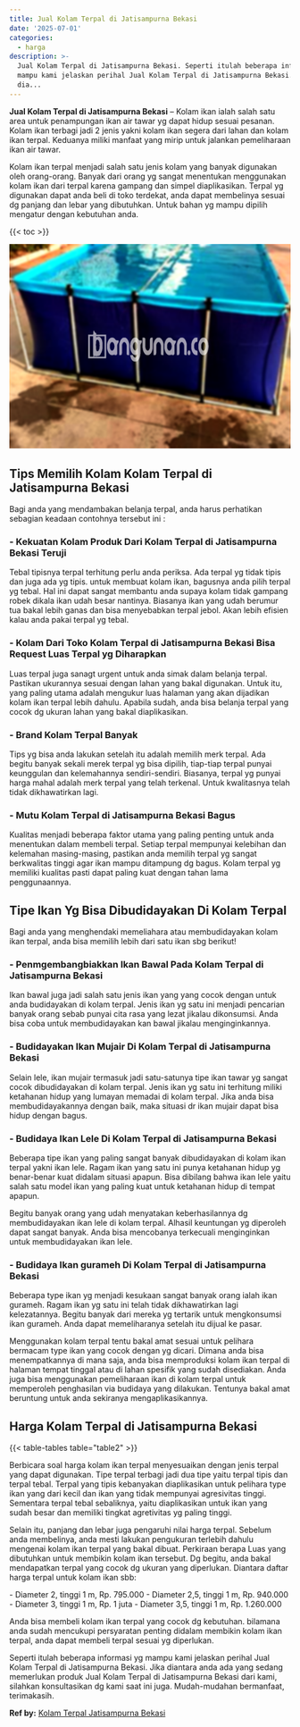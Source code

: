 ```yaml
---
title: Jual Kolam Terpal di Jatisampurna Bekasi
date: '2025-07-01'
categories:
  - harga
description: >-
  Jual Kolam Terpal di Jatisampurna Bekasi. Seperti itulah beberapa informasi yg
  mampu kami jelaskan perihal Jual Kolam Terpal di Jatisampurna Bekasi. Jika
  dia...
---
```


**Jual Kolam Terpal di Jatisampurna Bekasi** – Kolam ikan ialah salah satu area untuk penampungan ikan air tawar yg dapat hidup sesuai pesanan. Kolam ikan terbagi jadi 2 jenis yakni kolam ikan segera dari lahan dan kolam ikan terpal. Keduanya miliki manfaat yang mirip untuk jalankan pemeliharaan ikan air tawar.

Kolam ikan terpal menjadi salah satu jenis kolam yang banyak digunakan oleh orang-orang. Banyak dari orang yg sangat menentukan menggunakan kolam ikan dari terpal karena gampang dan simpel diaplikasikan. Terpal yg digunakan dapat anda beli di toko terdekat, anda dapat membelinya sesuai dg panjang dan lebar yang dibutuhkan. Untuk bahan yg mampu dipilih mengatur dengan kebutuhan anda.

{{< toc >}}

![Jual Kolam Terpal di Jatisampurna Bekasi](/images/jual-kolam-terpal-55.png)

## Tips Memilih Kolam Kolam Terpal di Jatisampurna Bekasi

Bagi anda yang mendambakan belanja terpal, anda harus perhatikan sebagian keadaan contohnya tersebut ini :

### \- Kekuatan Kolam Produk Dari Kolam Terpal di Jatisampurna Bekasi Teruji

Tebal tipisnya terpal terhitung perlu anda periksa. Ada terpal yg tidak tipis dan juga ada yg tipis. untuk membuat kolam ikan, bagusnya anda pilih terpal yg tebal. Hal ini dapat sangat membantu anda supaya kolam tidak gampang robek dikala ikan udah besar nantinya. Biasanya ikan yang udah berumur tua bakal lebih ganas dan bisa menyebabkan terpal jebol. Akan lebih efisien kalau anda pakai terpal yg tebal.

### \- Kolam Dari Toko Kolam Terpal di Jatisampurna Bekasi Bisa Request Luas Terpal yg Diharapkan

Luas terpal juga sanagt urgent untuk anda simak dalam belanja terpal. Pastikan ukurannya sesuai dengan lahan yang bakal digunakan. Untuk itu, yang paling utama adalah mengukur luas halaman yang akan dijadikan kolam ikan terpal lebih dahulu. Apabila sudah, anda bisa belanja terpal yang cocok dg ukuran lahan yang bakal diaplikasikan.

### \- Brand Kolam Terpal Banyak

Tips yg bisa anda lakukan setelah itu adalah memilih merk terpal. Ada begitu banyak sekali merek terpal yg bisa dipilih, tiap-tiap terpal punyai keunggulan dan kelemahannya sendiri-sendiri. Biasanya, terpal yg punyai harga mahal adalah merk terpal yang telah terkenal. Untuk kwalitasnya telah tidak dikhawatirkan lagi.

### \- Mutu Kolam Terpal di Jatisampurna Bekasi Bagus

Kualitas menjadi beberapa faktor utama yang paling penting untuk anda menentukan dalam membeli terpal. Setiap terpal mempunyai kelebihan dan kelemahan masing-masing, pastikan anda memilih terpal yg sangat berkwalitas tinggi agar ikan mampu ditampung dg bagus. Kolam terpal yg memiliki kualitas pasti dapat paling kuat dengan tahan lama penggunaannya.

## Tipe Ikan Yg Bisa Dibudidayakan Di Kolam Terpal

Bagi anda yang menghendaki memeliahara atau membudidayakan kolam ikan terpal, anda bisa memilih lebih dari satu ikan sbg berikut!

### \- Penmgembangbiakkan Ikan Bawal Pada Kolam Terpal di Jatisampurna Bekasi

Ikan bawal juga jadi salah satu jenis ikan yang yang cocok dengan untuk anda budidayakan di kolam terpal. Jenis ikan yg satu ini menjadi pencarian banyak orang sebab punyai cita rasa yang lezat jikalau dikonsumsi. Anda bisa coba untuk membudidayakan kan bawal jikalau menginginkannya.

### \- Budidayakan Ikan Mujair Di Kolam Terpal di Jatisampurna Bekasi

Selain lele, ikan mujair termasuk jadi satu-satunya tipe ikan tawar yg sangat cocok dibudidayakan di kolam terpal. Jenis ikan yg satu ini terhitung miliki ketahanan hidup yang lumayan memadai di kolam terpal. Jika anda bisa membudidayakannya dengan baik, maka situasi dr ikan mujair dapat bisa hidup dengan bagus.

### \- Budidaya Ikan Lele Di Kolam Terpal di Jatisampurna Bekasi

Beberapa tipe ikan yang paling sangat banyak dibudidayakan di kolam ikan terpal yakni ikan lele. Ragam ikan yang satu ini punya ketahanan hidup yg benar-benar kuat didalam situasi apapun. Bisa dibilang bahwa ikan lele yaitu salah satu model ikan yang paling kuat untuk ketahanan hidup di tempat apapun.

Begitu banyak orang yang udah menyatakan keberhasilannya dg membudidayakan ikan lele di kolam terpal. Alhasil keuntungan yg diperoleh dapat sangat banyak. Anda bisa mencobanya terkecuali menginginkan untuk membudidayakan ikan lele.

### \- Budidaya Ikan gurameh Di Kolam Terpal di Jatisampurna Bekasi

Beberapa type ikan yg menjadi kesukaan sangat banyak orang ialah ikan gurameh. Ragam ikan yg satu ini telah tidak dikhawatirkan lagi kelezatannya. Begitu banyak dari mereka yg tertarik untuk mengkonsumsi ikan gurameh. Anda dapat memeliharanya setelah itu dijual ke pasar.

Menggunakan kolam terpal tentu bakal amat sesuai untuk pelihara bermacam type ikan yang cocok dengan yg dicari. Dimana anda bisa menempatkannya di mana saja, anda bisa memproduksi kolam ikan terpal di halaman tempat tinggal atau di lahan spesifik yang sudah disediakan. Anda juga bisa menggunakan pemeliharaan ikan di kolam terpal untuk memperoleh penghasilan via budidaya yang dilakukan. Tentunya bakal amat beruntung untuk anda sekiranya mengaplikasikannya.

## Harga Kolam Terpal di Jatisampurna Bekasi

{{< table-tables table="table2" >}}

Berbicara soal harga kolam ikan terpal menyesuaikan dengan jenis terpal yang dapat digunakan. Tipe terpal terbagi jadi dua tipe yaitu terpal tipis dan terpal tebal. Terpal yang tipis kebanyakan diaplikasikan untuk pelihara type ikan yang dari kecil dan ikan yang tidak mempunyai agresivitas tinggi. Sementara terpal tebal sebaliknya, yaitu diaplikasikan untuk ikan yang sudah besar dan memiliki tingkat agretivitas yg paling tinggi.

Selain itu, panjang dan lebar juga pengaruhi nilai harga terpal. Sebelum anda membelinya, anda mesti lakukan pengukuran terlebih dahulu mengenai kolam ikan terpal yang bakal dibuat. Perkiraan berapa Luas yang dibutuhkan untuk membikin kolam ikan tersebut. Dg begitu, anda bakal mendapatkan terpal yang cocok dg ukuran yang diperlukan. Diantara daftar harga terpal untuk kolam ikan sbb:

\- Diameter 2, tinggi 1 m, Rp. 795.000 - Diameter 2,5, tinggi 1 m, Rp. 940.000 - Diameter 3, tinggi 1 m, Rp. 1 juta - Diameter 3,5, tinggi 1 m, Rp. 1.260.000

Anda bisa membeli kolam ikan terpal yang cocok dg kebutuhan. bilamana anda sudah mencukupi persyaratan penting didalam membikin kolam ikan terpal, anda dapat membeli terpal sesuai yg diperlukan.

Seperti itulah beberapa informasi yg mampu kami jelaskan perihal Jual Kolam Terpal di Jatisampurna Bekasi. Jika diantara anda ada yang sedang memerlukan produk Jual Kolam Terpal di Jatisampurna Bekasi dari kami, silahkan konsultasikan dg kami saat ini juga. Mudah-mudahan bermanfaat, terimakasih.

**Ref by:** [Kolam Terpal Jatisampurna Bekasi](https://id.wikipedia.org/wiki/Kolam)

